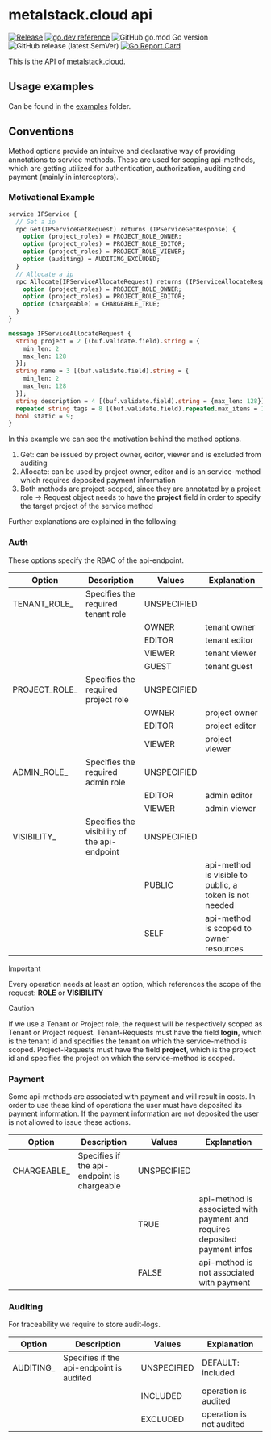 # metalstack.cloud api

[![Release](https://github.com/metal-stack-cloud/api/actions/workflows/main.yml/badge.svg)](https://github.com/metal-stack-cloud/api/actions/workflows/main.yml) [![go.dev reference](https://img.shields.io/badge/go.dev-reference-007d9c?logo=go&logoColor=white&style=flat-square)](https://pkg.go.dev/github.com/metal-stack-cloud/api) ![GitHub go.mod Go version](https://img.shields.io/github/go-mod/go-version/metal-stack-cloud/api) ![GitHub release (latest SemVer)](https://img.shields.io/github/v/release/metal-stack-cloud/api) [![Go Report Card](https://goreportcard.com/badge/github.com/metal-stack-cloud/api)](https://goreportcard.com/report/github.com/metal-stack-cloud/api)

This is the API of [metalstack.cloud](https://metalstack.cloud).

## Usage examples

Can be found in the [examples](examples/) folder.

## Conventions

Method options provide an intuitve and declarative way of providing annotations to service methods.
These are used for scoping api-methods, which are getting utilized for authentication, authorization, auditing and payment (mainly in interceptors).

### Motivational Example

```proto
service IPService {
  // Get a ip
  rpc Get(IPServiceGetRequest) returns (IPServiceGetResponse) {
    option (project_roles) = PROJECT_ROLE_OWNER;
    option (project_roles) = PROJECT_ROLE_EDITOR;
    option (project_roles) = PROJECT_ROLE_VIEWER;
    option (auditing) = AUDITING_EXCLUDED;
  }
  // Allocate a ip
  rpc Allocate(IPServiceAllocateRequest) returns (IPServiceAllocateResponse) {
    option (project_roles) = PROJECT_ROLE_OWNER;
    option (project_roles) = PROJECT_ROLE_EDITOR;
    option (chargeable) = CHARGEABLE_TRUE;
  }
}

message IPServiceAllocateRequest {
  string project = 2 [(buf.validate.field).string = {
    min_len: 2
    max_len: 128
  }];
  string name = 3 [(buf.validate.field).string = {
    min_len: 2
    max_len: 128
  }];
  string description = 4 [(buf.validate.field).string = {max_len: 128}];
  repeated string tags = 8 [(buf.validate.field).repeated.max_items = 100];
  bool static = 9;
}
```

In this example we can see the motivation behind the method options.

1. Get: can be issued by project owner, editor, viewer and is excluded from auditing
2. Allocate: can be used by project owner, editor and is an service-method which requires deposited payment information
3. Both methods are project-scoped, since they are annotated by a project role -> Request object needs to have the **project** field in order to specify the target project of the service method

Further explanations are explained in the following:

### Auth

These options specify the RBAC of the api-endpoint.

| Option         | Description                                  | Values      | Explanation                                            |
| -------------- | -------------------------------------------- | ----------- | ------------------------------------------------------ |
| TENANT_ROLE\_  | Specifies the required tenant role           | UNSPECIFIED |                                                        |
|                |                                              | OWNER       | tenant owner                                           |
|                |                                              | EDITOR      | tenant editor                                          |
|                |                                              | VIEWER      | tenant viewer                                          |
|                |                                              | GUEST       | tenant guest                                           |
| PROJECT_ROLE\_ | Specifies the required project role          | UNSPECIFIED |                                                        |
|                |                                              | OWNER       | project owner                                          |
|                |                                              | EDITOR      | project editor                                         |
|                |                                              | VIEWER      | project viewer                                         |
| ADMIN_ROLE\_   | Specifies the required admin role            | UNSPECIFIED |                                                        |
|                |                                              | EDITOR      | admin editor                                           |
|                |                                              | VIEWER      | admin viewer                                           |
| VISIBILITY\_   | Specifies the visibility of the api-endpoint | UNSPECIFIED |                                                        |
|                |                                              | PUBLIC      | api-method is visible to public, a token is not needed |
|                |                                              | SELF        | api-method is scoped to owner resources                |

> [!IMPORTANT]
>
> Every operation needs at least an option, which references the scope of the request: **ROLE** or **VISIBILITY**

> [!CAUTION]
>
> If we use a Tenant or Project role, the request will be respectively scoped as Tenant or Project request.
> Tenant-Requests must have the field **login**, which is the tenant id and specifies the tenant on which the service-method is scoped.
> Project-Requests must have the field **project**, which is the project id and specifies the project on which the service-method is scoped.

### Payment

Some api-methods are associated with payment and will result in costs. In order to use these kind of operations the user must have deposited its payment information.
If the payment information are not deposited the user is not allowed to issue these actions.

| Option       | Description                                 | Values      | Explanation                                                                |
| ------------ | ------------------------------------------- | ----------- | -------------------------------------------------------------------------- |
| CHARGEABLE\_ | Specifies if the api-endpoint is chargeable | UNSPECIFIED |                                                                            |
|              |                                             | TRUE        | api-method is associated with payment and requires deposited payment infos |
|              |                                             | FALSE       | api-method is not associated with payment                                  |

### Auditing

For traceability we require to store audit-logs.

| Option     | Description                              | Values      | Explanation              |
| ---------- | ---------------------------------------- | ----------- | ------------------------ |
| AUDITING\_ | Specifies if the api-endpoint is audited | UNSPECIFIED | DEFAULT: included        |
|            |                                          | INCLUDED    | operation is audited     |
|            |                                          | EXCLUDED    | operation is not audited |
